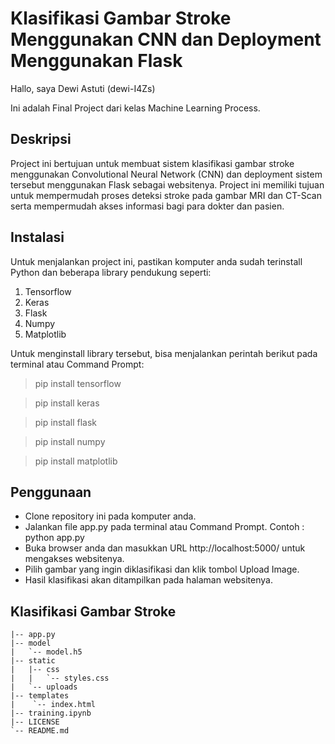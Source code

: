 # Klasifikasi Gambar Stroke Menggunakan CNN dan Deployment Menggunakan Flask
Hallo, saya Dewi Astuti (dewi-I4Zs)

Ini adalah Final Project dari kelas Machine Learning Process. 

## Deskripsi
Project ini bertujuan untuk membuat sistem klasifikasi gambar stroke menggunakan Convolutional Neural Network (CNN) dan deployment sistem tersebut menggunakan Flask sebagai websitenya. Project ini memiliki tujuan untuk mempermudah proses deteksi stroke pada gambar MRI dan CT-Scan serta mempermudah akses informasi bagi para dokter dan pasien.

## Instalasi
Untuk menjalankan project ini, pastikan komputer anda sudah terinstall Python dan beberapa library pendukung seperti:
1. Tensorflow
2. Keras
3. Flask
4. Numpy
5. Matplotlib

Untuk menginstall library tersebut, bisa menjalankan perintah berikut pada terminal atau Command Prompt:
<blockquote> pip install tensorflow </blockquote>
<blockquote> pip install keras </blockquote>
<blockquote> pip install flask </blockquote>
<blockquote> pip install numpy </blockquote>
<blockquote> pip install matplotlib  </blockquote>

## Penggunaan
- Clone repository ini pada komputer anda.
- Jalankan file app.py pada terminal atau Command Prompt. Contoh : python app.py
- Buka browser anda dan masukkan URL http://localhost:5000/ untuk mengakses websitenya.
- Pilih gambar yang ingin diklasifikasi dan klik tombol Upload Image.
- Hasil klasifikasi akan ditampilkan pada halaman websitenya.

## Klasifikasi Gambar Stroke
    |-- app.py
    |-- model
    |   `-- model.h5
    |-- static
    |   |-- css
    |   |   `-- styles.css
    |   `-- uploads
    |-- templates
    |    `-- index.html
    |-- training.ipynb
    |-- LICENSE
    `-- README.md

